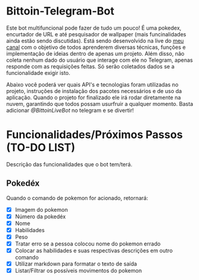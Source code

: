 # Bittoin-Telegram-Bot

<p>
    Este bot multifuncional pode fazer de tudo um pouco! É uma pokedex, encurtador de URL e até pesquisador de wallpaper (mais funcinalidades ainda estão sendo discutidas). Está sendo desenvolvido na live do <a href="twitch.tv/bittoin">meu canal</a> com o objetivo de todos aprenderem diversas técnicas, funções e implementação de ideias dentro de apenas um projeto. Além disso, não coleta nenhum dado do usuário que interage com ele no Telegram, apenas responde com as requisições feitas. Só serão coletados dados se a funcionalidade exigir isto.
</p>

<p>
    Abaixo você poderá ver quais API's e tecnologias foram utilizadas no projeto, instruções de instalação dos pacotes necessários e de uso da aplicação. Quando o projeto for finalizado ele irá rodar diretamente na nuvem, garantindo que todos possam usurfruir a qualquer momento. Basta adicionar <i>@BittoinLiveBot</i> no telegram e se divertir!
</p>

# Funcionalidades/Próximos Passos (TO-DO LIST)

Descrição das funcionalidades que o bot tem/terá.

## Pokedéx

Quando o comando de pokemon for acionado, retornará:

- [x] Imagem do pokemon
- [x] Número da pokedéx
- [x] Nome
- [x] Habilidades
- [x] Peso
- [x] Tratar erro se a pessoa colocou nome do pokemon errado
- [x] Colocar as habilidades e suas respectivas descrições em outro comando
- [x] Utilizar markdown para formatar o texto de saída
- [x] Listar/Filtrar os possíveis movimentos do pokemon
